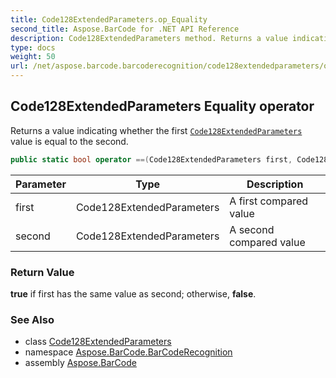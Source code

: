 ```yaml
---
title: Code128ExtendedParameters.op_Equality
second_title: Aspose.BarCode for .NET API Reference
description: Code128ExtendedParameters method. Returns a value indicating whether the first Code128ExtendedParameters value is equal to the second
type: docs
weight: 50
url: /net/aspose.barcode.barcoderecognition/code128extendedparameters/op_equality/
---
```

## Code128ExtendedParameters Equality operator

Returns a value indicating whether the first [`Code128ExtendedParameters`](../) value is equal to the second.

```csharp
public static bool operator ==(Code128ExtendedParameters first, Code128ExtendedParameters second)
```

| Parameter | Type | Description |
| --- | --- | --- |
| first | Code128ExtendedParameters | A first compared value |
| second | Code128ExtendedParameters | A second compared value |

### Return Value

**true** if first has the same value as second; otherwise, **false**.

### See Also

* class [Code128ExtendedParameters](../)
* namespace [Aspose.BarCode.BarCodeRecognition](../../../aspose.barcode.barcoderecognition/)
* assembly [Aspose.BarCode](../../../)


